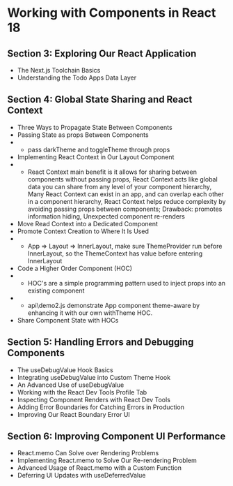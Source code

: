 # Working with Components in React 18
## Section 3: Exploring Our React Application
* The Next.js Toolchain Basics
* Understanding the Todo Apps Data Layer
## Section 4: Global State Sharing and React Context
* Three Ways to Propagate State Between Components
* Passing State as props Between Components
* * pass darkTheme and toggleTheme through props
* Implementing React Context in Our Layout Component
* * React Context main benefit is it allows for sharing between components without passing props, React Context acts like global data you can share from any level of your component hierarchy, Many React Context can exist in an app, and can overlap each other in a component hierarchy, React Context helps reduce complexity by avoiding passing props between components; Drawback: promotes information hiding, Unexpected component re-renders
* Move Read Context into a Dedicated Component
* Promote Context Creation to Where It Is Used
* * App => Layout => InnerLayout, make sure ThemeProvider run before InnerLayout, so the ThemeContext has value before entering InnerLayout
* Code a Higher Order Component (HOC)
* * HOC's are a simple programming pattern used to inject props into an existing component
* * api\demo2.js demonstrate App component theme-aware by enhancing it with our own withTheme HOC.
* Share Component State with HOCs
## Section 5: Handling Errors and Debugging Components
* The useDebugValue Hook Basics
* Integrating useDebugValue into Custom Theme Hook
* An Advanced Use of useDebugValue
* Working with the React Dev Tools Profile Tab
* Inspecting Component Renders with React Dev Tools
* Adding Error Boundaries for Catching Errors in Production
* Improving Our React Boundary Error UI
## Section 6: Improving Component UI Performance
* React.memo Can Solve over Rendering Problems
* Implementing React.memo to Solve Our Re-rendering Problem
* Advanced Usage of React.memo with a Custom Function
* Deferring UI Updates with useDeferredValue